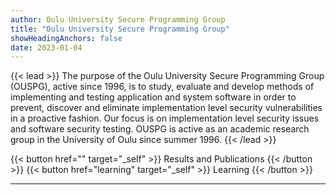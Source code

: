 ```yaml
---
author: Oulu University Secure Programming Group
title: "Oulu University Secure Programming Group"
showHeadingAnchors: false
date: 2023-01-04
---
```

<!-- {{< badge >}}
{{< icon "circle-info" >}} Ongoing courses: Cryptographic systems and their weaknesses and Introduction to Cyber Security Testing
{{< /badge >}} -->
<!-- {{< alert "circle-info" >}}
Ongoing courses: Cryptographic systems and their weaknesses and Introduction to Cyber Security Testing
{{< /alert >}} -->

<!-- {{< figure
    src="abstract.jpg"
    alt="Abstract purple artwork"
    >}} -->

<!-- ## Research -->

{{< lead >}}
The purpose of the Oulu University Secure Programming Group (OUSPG), active since 1996, is to study, evaluate and develop methods of implementing and testing application and system software in order to prevent, discover and eliminate implementation level security vulnerabilities in a proactive fashion. Our focus is on implementation level security issues and software security testing.
OUSPG is active as an academic research group in the University of Oulu since summer 1996. 
{{< /lead >}}


{{< button href="" target="_self" >}}
Results and Publications
{{< /button >}}
{{< button href="learning" target="_self" >}}
Learning 
{{< /button >}}

---

<!-- --- -->

<!-- ## Work in Progress  -->

<!-- The website is **currently under development** and there might be a lack of content. -->


